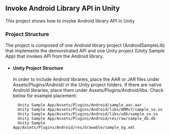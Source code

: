 ## Invoke Android Library API in Unity
This project shows how to invoke Android library API in Unity

### Project Structure
The project is composed of one Android library project (AndroidSampleLib) that implements the demonstrated API and one Unity project (Unity Sample App) that invokes API from the Android library.

* #### Unity Project Structure

    In order to include Android libraries, place the AAR or JAR files under Assets/Plugins/Android/ in the Unity project folders. If there are native Android libraries, place them under Assets/Plugins/Android/libs. Check below for example placement:

        Unity Sample App/Assets/Plugins/Android/sample_aar.aar
        Unity Sample App/Assets/Plugins/Android/libs/ARMv7/sample_so.so
        Unity Sample App/Assets/Plugins/Android/libs/x86/sample_so.so
        Unity Sample App/Assets/Plugins/Android/res/raw/sample_db.db
        Unity Sample App/Assets/Plugins/Android/res/drawable/sample_bg.xml

